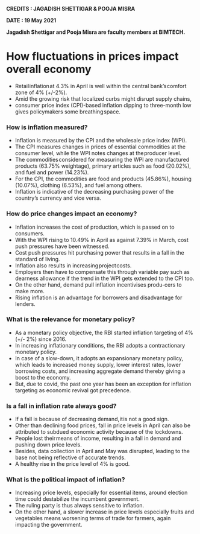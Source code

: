**CREDITS : JAGADISH SHETTIGAR & POOJA MISRA**

**DATE : 19 May 2021**

**Jagadish Shettigar and Pooja Misra are faculty members at BIMTECH.**

# How fluctuations in prices impact overall economy
- Retail inflation at 4.3% in April is well within the central bank’s comfort zone of 4% (+/-2%).
- Amid the growing risk that localized curbs might disrupt supply chains,
- consumer price index (CPI)-based inflation dipping to three-month low gives policymakers some breathing space.

### How is inflation measured?
- Inflation is measured by the CPI and the wholesale price index (WPI).
- The CPI measures changes in prices of essential commodities at the consumer level, while the WPI notes changes at the producer level.
- The commodities considered for measuring the WPI are manufactured products (63.75% weightage), primary articles such as food (20.02%), and fuel and power (14.23%).
- For the CPI, the commodities are food and products (45.86%), housing (10.07%), clothing (6.53%), and fuel among others.
- Inflation is indicative of the decreasing purchasing power of the country’s currency and vice versa.

### How do price changes impact an economy?
- Inflation increases the cost of production, which is passed on to consumers.
- With the WPI rising to 10.49% in April as against 7.39% in March, cost push pressures have been witnessed.
- Cost push pressures hit purchasing power that results in a fall in the standard of living.
- Inflation also results in increasing project costs.
- Employers then have to compensate this through variable pay such as dearness allowance if the trend in the WPI gets extended to the CPI too.
- On the other hand, demand pull inflation incentivises produ-cers to make more.
- Rising inflation is an advantage for borrowers and disadvantage for lenders.

### What is the relevance for monetary policy?
- As a monetary policy objective, the RBI started inflation targeting of 4% (+/- 2%) since 2016.
- In increasing inflationary conditions, the RBI adopts a contractionary monetary policy.
- In case of a slow-down, it adopts an expansionary monetary policy, which leads to increased money supply, lower interest rates, lower borrowing costs, and increasing aggregate demand thereby giving a boost to the economy.
- But, due to covid, the past one year has been an exception for inflation targeting as economic revival got precedence.

### Is a fall in inflation rate always good?
- If a fall is because of decreasing demand, it is not a good sign.
- Other than declining food prices, fall in price levels in April can also be attributed to subdued economic activity because of the lockdowns.
- People lost their means of income, resulting in a fall in demand and pushing down price levels.
- Besides, data collection in April and May was disrupted, leading to the base not being reflective of accurate trends.
- A healthy rise in the price level of 4% is good.


### What is the political impact of inflation?
- Increasing price levels, especially for essential items, around election time could destabilize the incumbent government.
- The ruling party is thus always sensitive to inflation.
- On the other hand, a slower increase in price levels especially fruits and vegetables means worsening terms of trade for farmers, again impacting the government.
